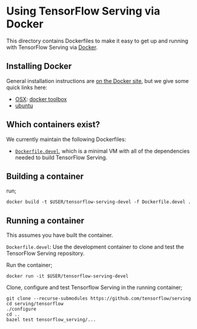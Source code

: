 # Using TensorFlow Serving via Docker

This directory contains Dockerfiles to make it easy to get up and running with
TensorFlow Serving via [Docker](http://www.docker.com/).

## Installing Docker

General installation instructions are
[on the Docker site](https://docs.docker.com/installation/), but we give some
quick links here:

* [OSX](https://docs.docker.com/installation/mac/): [docker toolbox](https://www.docker.com/toolbox)
* [ubuntu](https://docs.docker.com/installation/ubuntulinux/)

## Which containers exist?

We currently maintain the following Dockerfiles:

* [`Dockerfile.devel`](https://github.com/tensorflow/serving/blob/master/tensorflow_serving/tools/docker/Dockerfile.devel),
which is a minimal VM with all of the dependencies needed to build TensorFlow
Serving.

## Building a container
run;

```shell
docker build -t $USER/tensorflow-serving-devel -f Dockerfile.devel .
```

## Running a container
This assumes you have built the container.

`Dockerfile.devel`: Use the development container to clone and test the
TensorFlow Serving repository.

Run the container;

```shell
docker run -it $USER/tensorflow-serving-devel
```

Clone, configure and test Tensorflow Serving in the running container;

```shell
git clone --recurse-submodules https://github.com/tensorflow/serving
cd serving/tensorflow
./configure
cd ..
bazel test tensorflow_serving/...
```

